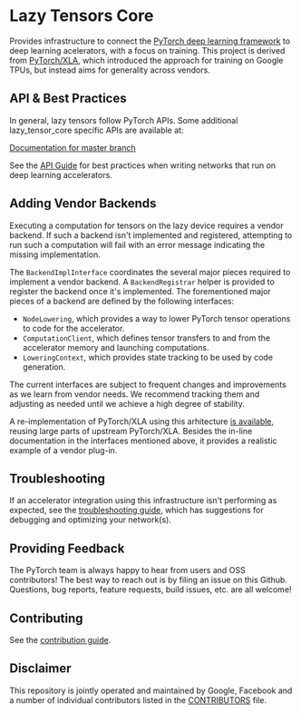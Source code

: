 # Lazy Tensors Core

Provides infrastructure to connect the [PyTorch deep learning framework](https://pytorch.org/)
to deep learning acelerators, with a focus on training. This project is derived from [PyTorch/XLA](https://github.com/pytorch/xla), which introduced the approach for training on Google TPUs, but instead aims for generality across vendors.

## <a name="API"></a> API & Best Practices

In general, lazy tensors follow PyTorch APIs. Some additional lazy_tensor_core specific APIs are available at:

[Documentation for master branch](https://pytorch.org/ltc/master)

See the [API Guide](API_GUIDE.md) for best practices when writing networks that
run on deep learning accelerators.

## Adding Vendor Backends

Executing a computation for tensors on the lazy device requires a vendor backend.
If such a backend isn't implemented and registered, attempting to run such a
computation will fail with an error message indicating the missing implementation.

The `BackendImplInterface` coordinates the several major pieces required to implement
a vendor backend. A `BackendRegistrar` helper is provided to register the backend
once it's implemented. The forementioned major pieces of a backend are defined by
the following interfaces:

* `NodeLowering`, which provides a way to lower PyTorch tensor operations to code
  for the accelerator.
* `ComputationClient`, which defines tensor transfers to and from the accelerator
  memory and launching computations.
* `LoweringContext`, which provides state tracking to be used by code generation.

The current interfaces are subject to frequent changes and improvements as we learn
from vendor needs. We recommend tracking them and adjusting as needed until we
achieve a high degree of stability.

A re-implementation of PyTorch/XLA using this arhitecture [is available](https://github.com/pytorch/xla/tree/asuhan/xla_ltc_plugin),
reusing large parts of upstream PyTorch/XLA. Besides the in-line documentation
in the interfaces mentioned above, it provides a realistic example of a vendor
plug-in.

## <a name="Troubleshooting"></a> Troubleshooting

If an accelerator integration using this infrastructure isn't performing as expected,
see the [troubleshooting guide](TROUBLESHOOTING.md), which has suggestions for
debugging and optimizing your network(s).

## <a name="Feedback"></a> Providing Feedback

The PyTorch team is always happy to hear from users and OSS contributors!
The best way to reach out is by filing an issue on this Github. Questions,
bug reports, feature requests, build issues, etc. are all welcome!

## <a name="Contributing"></a> Contributing

See the [contribution guide](CONTRIBUTING.md).

## Disclaimer 
This repository is jointly operated and maintained by Google, Facebook and a number of individual contributors listed in the [CONTRIBUTORS](https://github.com/pytorch/ltc/graphs/contributors) file.
